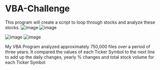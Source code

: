 # VBA-Challenge
This program will create a script to loop through stocks and analyze these stocks.
![image](https://user-images.githubusercontent.com/119641369/211456751-f8904a4d-9866-41f3-9516-f950d8e79ecc.png)
![image](https://user-images.githubusercontent.com/119641369/211457177-a7ae4deb-477e-42cb-95ce-95db8afcbb84.png)

![image](https://user-images.githubusercontent.com/119641369/211457259-2bb1a06a-dff6-48f1-8c29-516a20f6876c.png)
![image](https://user-images.githubusercontent.com/119641369/211458400-ee976d88-c005-4a10-ab09-2387ce4bf7f9.png)

My VBA Program analyzed approximately 750,000 files over a period of three years.  It compared the values of each Ticker Symbol to the next line to add up the daily changes, yearly % changes and total stock volume for each Ticker Symbol
